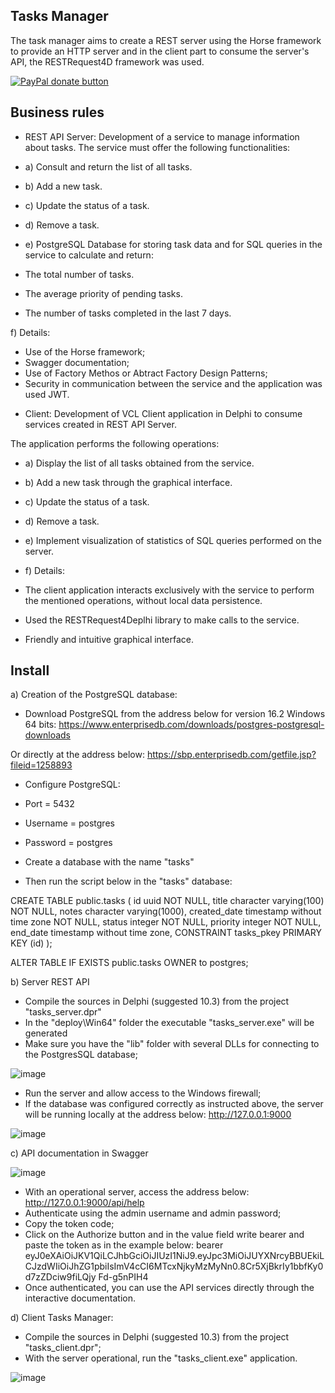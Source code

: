 ## Tasks Manager

The task manager aims to create a REST server using the Horse framework to provide an HTTP server and in the client part to consume the server's API, the RESTRequest4D framework was used.


[![PayPal donate button](https://user-images.githubusercontent.com/26885358/62580349-60bd8780-b87c-11e9-901e-425cf2a83671.png)](https://www.paypal.com/cgi-bin/webscr?cmd=_s-xclick&hosted_button_id=AW8TZ2QTDA7K8)

## Business rules

* REST API Server: Development of a service to manage information about tasks. The service must offer the following functionalities:

- a) Consult and return the list of all tasks.

- b) Add a new task.

- c) Update the status of a task.

- d) Remove a task.

- e) PostgreSQL Database for storing task data and for SQL queries in the service to calculate and return:
- The total number of tasks.
- The average priority of pending tasks.
- The number of tasks completed in the last 7 days.

f) Details:
- Use of the Horse framework;
- Swagger documentation;
- Use of Factory Methos or Abtract Factory Design Patterns;
- Security in communication between the service and the application was used JWT.

* Client: Development of VCL Client application in Delphi to consume services created in REST API Server.

The application performs the following operations:
- a) Display the list of all tasks obtained from the service.

- b) Add a new task through the graphical interface.

- c) Update the status of a task.

- d) Remove a task.

- e) Implement visualization of statistics of SQL queries performed on the server.

- f) Details:
- The client application interacts exclusively with the service to perform the mentioned operations, without local data persistence.
- Used the RESTRequest4Deplhi library to make calls to the service.
- Friendly and intuitive graphical interface.

## Install

a) Creation of the PostgreSQL database:

- Download PostgreSQL from the address below for version 16.2 Windows 64 bits:
https://www.enterprisedb.com/downloads/postgres-postgresql-downloads

Or directly at the address below:
https://sbp.enterprisedb.com/getfile.jsp?fileid=1258893

- Configure PostgreSQL:
- Port = 5432
- Username = postgres
- Password = postgres

- Create a database with the name "tasks"

- Then run the script below in the "tasks" database:


CREATE TABLE public.tasks
(
id uuid NOT NULL,
title character varying(100) NOT NULL,
notes character varying(1000),
created_date timestamp without time zone NOT NULL,
status integer NOT NULL,
priority integer NOT NULL,
end_date timestamp without time zone,
CONSTRAINT tasks_pkey PRIMARY KEY (id)
);

ALTER TABLE IF EXISTS public.tasks
OWNER to postgres;
	
	
b) Server REST API

- Compile the sources in Delphi (suggested 10.3) from the project "tasks_server.dpr"
- In the "deploy\Win64" folder the executable "tasks_server.exe" will be generated
- Make sure you have the "lib" folder with several DLLs for connecting to the PostgresSQL database;

![image](https://github.com/marcelojaloto/Delphi/assets/20048296/adb03111-3f22-467f-b45d-e62998a1612b)


- Run the server and allow access to the Windows firewall;
- If the database was configured correctly as instructed above, the server will be running locally at the address below:
http://127.0.0.1:9000

![image](https://github.com/marcelojaloto/Delphi/assets/20048296/d517a642-5862-403f-a743-c5e380d34384)


c) API documentation in Swagger

![image](https://github.com/marcelojaloto/Delphi/assets/20048296/1ff526b8-5900-448e-b217-baf04b90aae4)


- With an operational server, access the address below:
http://127.0.0.1:9000/api/help
- Authenticate using the admin username and admin password;
- Copy the token code;
- Click on the Authorize button and in the value field write bearer and paste the token as in the example below:
bearer eyJ0eXAiOiJKV1QiLCJhbGciOiJIUzI1NiJ9.eyJpc3MiOiJUYXNrcyBBUEkiLCJzdWIiOiJhZG1pbiIsImV4cCI6MTcxNjkyMzMyNn0.8Cr5XjBkrIy1bbfKy0d7zZDciw9fiLQjy Fd-g5nPIH4
- Once authenticated, you can use the API services directly through the interactive documentation.

d) Client Tasks Manager:

- Compile the sources in Delphi (suggested 10.3) from the project "tasks_client.dpr";
- With the server operational, run the "tasks_client.exe" application.

![image](https://github.com/marcelojaloto/Delphi/assets/20048296/b9c803a7-b61a-4c45-9344-541284a5a83a)




